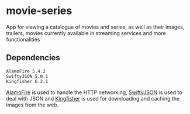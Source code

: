 # movie-series
App for viewing a catalogue of movies and series, as well as their images, trailers, movies currently available in streaming services and more functionalities

## Dependencies

```
AlamoFire 5.4.2
SwiftyJSON 5.0.1
Kingfisher 6.2.1
```

[AlamoFire](https://github.com/Alamofire/Alamofire.git) is used to handle the HTTP networking, [SwiftyJSON](https://github.com/SwiftyJSON/SwiftyJSON.git) is used to deal with JSON and [Kingfisher](https://github.com/onevcat/Kingfisher.git) is used for downloading and caching the images from the web.
